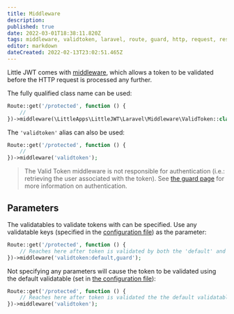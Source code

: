 ```yaml
---
title: Middleware
description: 
published: true
date: 2022-03-01T18:38:11.820Z
tags: middleware, validtoken, laravel, route, guard, http, request, response
editor: markdown
dateCreated: 2022-02-13T23:02:51.465Z
---
```


Little JWT comes with [middleware](https://laravel.com/docs/8.x/middleware), which allows a token to be validated before the HTTP request is processed any further.

The fully qualified class name can be used:

```php
Route::get('/protected', function () {
    //
})->middleware(\LittleApps\LittleJWT\Laravel\Middleware\ValidToken::class);
```

The ``'validtoken'`` alias can also be used:

```php
Route::get('/protected', function () {
    //
})->middleware('validtoken');
```

 >  The Valid Token middleware is not responsible for authentication (i.e.: retrieving the user associated with the token). See [the guard page](/guard) for more information on authentication.

## Parameters

The validatables to validate tokens with can be specified. Use any validatable keys (specified in the [configuration file](/validatables#configuration)) as the parameter:

```php
Route::get('/protected', function () {
    // Reaches here after token is validated by both the 'default' and 'guard' validatable.
})->middleware('validtoken:default,guard');
```

Not specifying any parameters will cause the token to be validated using the default validatable (set in [the configuration file](/validatables#changing-the-default-validatable)):

```php
Route::get('/protected', function () {
    // Reaches here after token is validated the the default validatable.
})->middleware('validtoken');
```